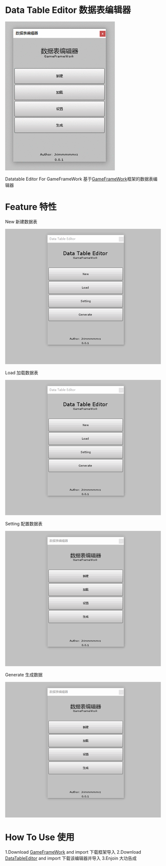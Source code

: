 # Data Table Editor 数据表编辑器 
 
 ![Data Table Editor](ExampleImage/Editor.gif) 
 
 Datatable Editor For GameFrameWork 
 基于[GameFrameWork](https://gameframework.cn/)框架的数据表编辑器 
 
# Feature 特性 
 
 New 新建数据表 
  
 ![New](ExampleImage/New.gif)
 
 Load 加载数据表 
  
 ![New](ExampleImage/Load.gif)
 
 Setting 配置数据表 
  
 ![New](ExampleImage/Language.gif)
 
 Generate 生成数据 
  
 ![New](ExampleImage/Generate.gif)
 
# How To Use 使用 
 1.Download [GameFrameWork](https://gameframework.cn/) and import 下载框架导入
 2.Download [DataTableEditor](https://github.com/qtghost/DataTableEditor/releases/download/v0.0.1/DataTableEditor.v0.0.1.unitypackage) and import 下载该编辑器并导入
 3.Enjoin 大功告成
 
